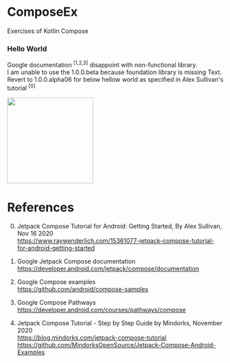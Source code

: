 # ComposeEx
Exercises of Kotlin Compose

### Hello World
Google documentation <sup>[1,2,3]</sup> disappoint with non-functional library. \
I am unable to use the 1.0.0.beta because foundation library is missing Text. \
Revert to 1.0.0.alpha06 for below hellow world as specified in Alex Sullivan's tutorial <sup>[0]</sup> 

<img width="200" src="https://user-images.githubusercontent.com/1282659/110254952-018f8f80-7f57-11eb-8029-22bdf0545c2f.png">


# References

0. Jetpack Compose Tutorial for Android: Getting Started, By Alex Sullivan, Nov 16 2020 \
https://www.raywenderlich.com/15361077-jetpack-compose-tutorial-for-android-getting-started

1. Google Jetpack Compose documentation \
https://developer.android.com/jetpack/compose/documentation

2. Google Compose examples \
https://github.com/android/compose-samples

3. Google Compose Pathways \
https://developer.android.com/courses/pathways/compose

4. Jetpack Compose Tutorial - Step by Step Guide by Mindorks, November 2020 \
https://blog.mindorks.com/jetpack-compose-tutorial \
https://github.com/MindorksOpenSource/Jetpack-Compose-Android-Examples
